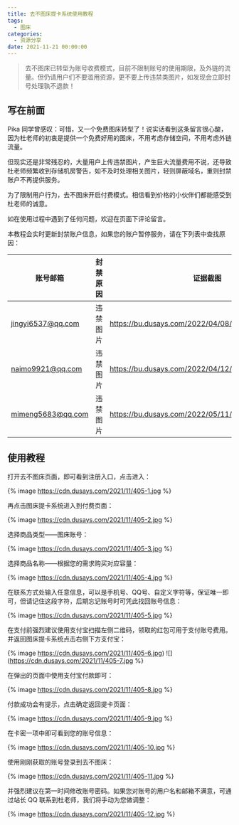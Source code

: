 ```yaml
---
title: 去不图床提卡系统使用教程
tags:
  - 图床
categories:
  - 资源分享
date: 2021-11-21 00:00:00
---
```


> 去不图床已转型为账号收费模式，目前不限制账号的使用期限，及外链的流量。但仍请用户们不要滥用资源，更不要上传违禁类图片，如发现会立即封号处理孰不退款！

<!-- more -->

## 写在前面

Pika 同学曾感叹：可惜，又一个免费图床转型了！说实话看到这条留言很心酸，因为杜老师的初衷是提供一个免费好用的图床，不用考虑存储空间，不用考虑外链流量。

但现实还是非常残忍的，大量用户上传违禁图片，产生巨大流量费用不说，还导致杜老师频繁收到存储机房警告，如不及时处理相关图片，轻则屏蔽域名，重则封禁账户不再提供服务。

为了限制用户行为，去不图床开启付费模式。相信看到价格的小伙伴们都能感受到杜老师的诚意。

如在使用过程中遇到了任何问题，欢迎在页面下评论留言。

本教程会实时更新封禁账户信息，如果您的账户暂停服务，请在下列表中查找原因：

| 账号邮箱 | 封禁原因 | 证据截图 |
| - | - | - |
| jingyi6537@qq.com | 违禁图片 | https://bu.dusays.com/2022/04/08/624f1fa86631b.png |
| naimo9921@qq.com | 违禁图片 | https://bu.dusays.com/2022/04/12/6254daab94b88.png |
| mimeng5683@qq.com | 违禁图片 | https://bu.dusays.com/2022/05/11/627bdabcef8b8.jpg |

## 使用教程

打开去不图床页面，即可看到注册入口，点击进入：

{% image https://cdn.dusays.com/2021/11/405-1.jpg %}

再点击图床提卡系统进入到付费页面：

{% image https://cdn.dusays.com/2021/11/405-2.jpg %}

选择商品类型——图床账号：

{% image https://cdn.dusays.com/2021/11/405-3.jpg %}

选择商品名称——根据您的需求购买对应容量：

{% image https://cdn.dusays.com/2021/11/405-4.jpg %}

在联系方式处输入任意信息，可以是手机号、QQ号、自定义字符等，保证唯一即可，但请记住这段字符，后期忘记账号时可凭此找回账号信息：

{% image https://cdn.dusays.com/2021/11/405-5.jpg %}

在支付前强烈建议使用支付宝扫描左侧二维码，领取的红包可用于支付账号费用。并返回图床提卡系统点击右侧下方支付宝：

{% image https://cdn.dusays.com/2021/11/405-6.jpg)
![](https://cdn.dusays.com/2021/11/405-7.jpg %}

在弹出的页面中使用支付宝付款即可：

{% image https://cdn.dusays.com/2021/11/405-8.jpg %}

付款成功会有提示，点击确定返回提卡页面：

{% image https://cdn.dusays.com/2021/11/405-9.jpg %}

在卡密一项中即可看到您的账号信息：

{% image https://cdn.dusays.com/2021/11/405-10.jpg %}

使用刚刚获取的账号登录到去不图床：

{% image https://cdn.dusays.com/2021/11/405-11.jpg %}

并强烈建议在第一时间修改账号密码。如果您对账号的用户名和邮箱不满意，可通过站长 QQ 联系到杜老师，我们将手动为您做调整：

{% image https://cdn.dusays.com/2021/11/405-12.jpg %}
